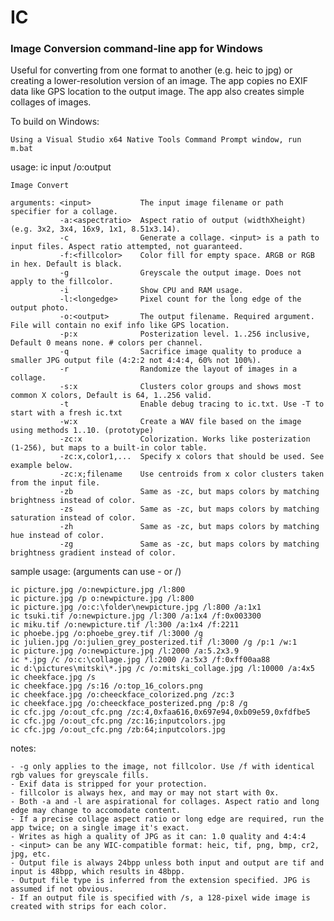 # IC
### Image Conversion command-line app for Windows

Useful for converting from one format to another (e.g. heic to jpg) or creating a lower-resolution version of an image. The app copies no EXIF data like GPS location to the output image. The app also creates simple collages of images.

To build on Windows:
    
    Using a Visual Studio x64 Native Tools Command Prompt window, run m.bat

usage: ic input /o:output
    
    Image Convert
    
    arguments: <input>           The input image filename or path specifier for a collage.
               -a:<aspectratio>  Aspect ratio of output (widthXheight) (e.g. 3x2, 3x4, 16x9, 1x1, 8.51x3.14). 
               -c                Generate a collage. <input> is a path to input files. Aspect ratio attempted, not guaranteed.
               -f:<fillcolor>    Color fill for empty space. ARGB or RGB in hex. Default is black.
               -g                Greyscale the output image. Does not apply to the fillcolor.
               -i                Show CPU and RAM usage.
               -l:<longedge>     Pixel count for the long edge of the output photo.
               -o:<output>       The output filename. Required argument. File will contain no exif info like GPS location.
               -p:x              Posterization level. 1..256 inclusive, Default 0 means none. # colors per channel.
               -q                Sacrifice image quality to produce a smaller JPG output file (4:2:2 not 4:4:4, 60% not 100%).
               -r                Randomize the layout of images in a collage.
               -s:x              Clusters color groups and shows most common X colors, Default is 64, 1..256 valid.
               -t                Enable debug tracing to ic.txt. Use -T to start with a fresh ic.txt
               -w:x              Create a WAV file based on the image using methods 1..10. (prototype)
               -zc:x             Colorization. Works like posterization (1-256), but maps to a built-in color table.
               -zc:x,color1,...  Specify x colors that should be used. See example below.
               -zc:x;filename    Use centroids from x color clusters taken from the input file.
               -zb               Same as -zc, but maps colors by matching brightness instead of color.
               -zs               Same as -zc, but maps colors by matching saturation instead of color.
               -zh               Same as -zc, but maps colors by matching hue instead of color.
               -zg               Same as -zc, but maps colors by matching brightness gradient instead of color.
  
  sample usage: (arguments can use - or /)
    
    ic picture.jpg /o:newpicture.jpg /l:800
    ic picture.jpg /p o:newpicture.jpg /l:800
    ic picture.jpg /o:c:\folder\newpicture.jpg /l:800 /a:1x1
    ic tsuki.tif /o:newpicture.jpg /l:300 /a:1x4 /f:0x003300
    ic miku.tif /o:newpicture.tif /l:300 /a:1x4 /f:2211
    ic phoebe.jpg /o:phoebe_grey.tif /l:3000 /g
    ic julien.jpg /o:julien_grey_posterized.tif /l:3000 /g /p:1 /w:1
    ic picture.jpg /o:newpicture.jpg /l:2000 /a:5.2x3.9
    ic *.jpg /c /o:c:\collage.jpg /l:2000 /a:5x3 /f:0xff00aa88
    ic d:\pictures\mitski\*.jpg /c /o:mitski_collage.jpg /l:10000 /a:4x5
    ic cheekface.jpg /s
    ic cheekface.jpg /s:16 /o:top_16_colors.png
    ic cheekface.jpg /o:cheeckface_colorized.png /zc:3
    ic cheekface.jpg /o:cheeckface_posterized.png /p:8 /g
    ic cfc.jpg /o:out_cfc.png /zc:4,0xfaa616,0x697e94,0xb09e59,0xfdfbe5
    ic cfc.jpg /o:out_cfc.png /zc:16;inputcolors.jpg
    ic cfc.jpg /o:out_cfc.png /zb:64;inputcolors.jpg
    
  notes: 
    
    - -g only applies to the image, not fillcolor. Use /f with identical rgb values for greyscale fills.
    - Exif data is stripped for your protection.
    - fillcolor is always hex, and may or may not start with 0x.
    - Both -a and -l are aspirational for collages. Aspect ratio and long edge may change to accomodate content.
    - If a precise collage aspect ratio or long edge are required, run the app twice; on a single image it's exact.
    - Writes as high a quality of JPG as it can: 1.0 quality and 4:4:4
    - <input> can be any WIC-compatible format: heic, tif, png, bmp, cr2, jpg, etc.
    - Output file is always 24bpp unless both input and output are tif and input is 48bpp, which results in 48bpp.
    - Output file type is inferred from the extension specified. JPG is assumed if not obvious.
    - If an output file is specified with /s, a 128-pixel wide image is created with strips for each color.


